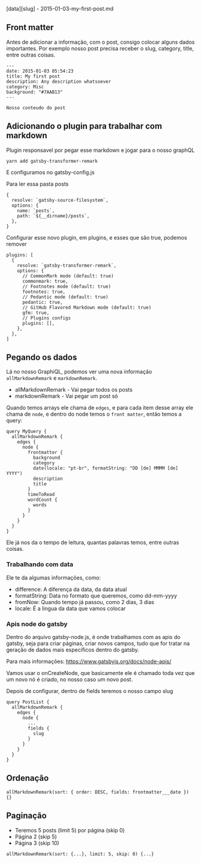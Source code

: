 [data][slug] - 2015-01-03-my-first-post.md

## Front matter

Antes de adicionar a informação, com o post, consigo colocar alguns dados importantes. Por exemplo nosso post precisa receber o slug, category, title, entre outras coisas.


``` 
---
date: 2015-01-03 05:54:23
title: My first post
description: Any description whatsoever
category: Misc
background: "#7AAB13"
---

Nosso conteudo do post

```

## Adicionando o plugin para trabalhar com markdown

Plugin responsavel por pegar esse markdown e jogar para o nosso graphQL

```
yarn add gatsby-transformer-remark
```

E configuramos no gatsby-config.js

Para ler essa pasta posts
```
{
  resolve: `gatsby-source-filesystem`,
  options: {
    name: `posts`,
    path: `${__dirname}/posts`,
  },
}
```
Configurar esse novo plugin, em plugins, e esses que são true, podemos remover
```
plugins: [
  {
    resolve: `gatsby-transformer-remark`,
    options: {
      // CommonMark mode (default: true)
      commonmark: true,
      // Footnotes mode (default: true)
      footnotes: true,
      // Pedantic mode (default: true)
      pedantic: true,
      // GitHub Flavored Markdown mode (default: true)
      gfm: true,
      // Plugins configs
      plugins: [],
    },
  },
]
```


## Pegando os dados

Lá no nosso GraphiQL, podemos ver uma nova informação `allMarkdownRemark` e `markdownRemark`.

- allMarkdownRemark - Vai pegar todos os posts
- markdownRemark - Vai pegar um post só

Quando temos arrays ele chama de `edges`, e para cada item desse array ele chama de `node`, e dentro do node temos o `front matter`, então temos a query: 

```
query MyQuery {
  allMarkdownRemark {
    edges {
      node {
        frontmatter {
          background
          category
          date(locale: "pt-br", formatString: "DD [de] MMMM [de] YYYY")
          description
          title
        }
        timeToRead
        wordCount {
          words
        }
      }
    }
  }
}
```
Ele já nos da o tempo de leitura, quantas palavras temos, entre outras coisas.

### Trabalhando com data

Ele te da algumas informações, como:

- difference: A diferença da data, da data atual
- formatString: Data no formato que queremos, como dd-mm-yyyy
- fromNow: Quando tempo já passou, como 2 dias, 3 dias
- locale: É a lingua da data que vamos colocar


### Apis node do gatsby

Dentro do arquivo gatsby-node.js, é onde trabalhamos com as apis do gatsby, seja para criar páginas, criar novos campos, tudo que for tratar na geração de dados mais especificos dentro do gatsby.


Para mais informações: https://www.gatsbyjs.org/docs/node-apis/

Vamos usar o onCreateNode, que basicamente ele é chamado toda vez que um novo nó é criado, no nosso caso um novo post.

Depois de configurar, dentro de fields teremos o nosso campo slug

```
query PostList {
  allMarkdownRemark {
    edges {
      node {
        ...
        fields {
          slug
        }
      }
    }
  }
}
```


## Ordenação
```
allMarkdownRemark(sort: { order: DESC, fields: frontmatter___date }) {}
```

## Paginação

- Teremos 5 posts (limit 5) por página (skip 0)
- Página 2 (skip 5)
- Página 3 (skip 10)

```
allMarkdownRemark(sort: {...}, limit: 5, skip: 0) {...}
```